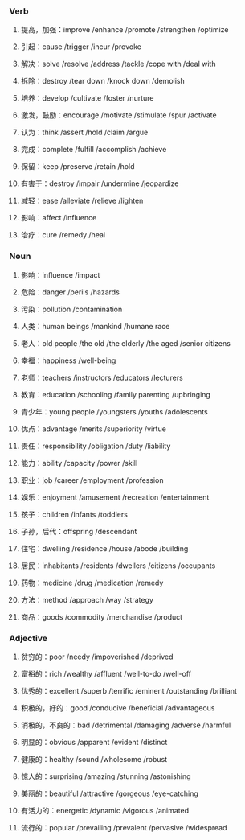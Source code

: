 ### Verb

1. 提高，加强：improve /enhance /promote /strengthen /optimize

2. 引起：cause /trigger /incur /provoke

3. 解决：solve /resolve /address /tackle /cope with /deal with

4. 拆除：destroy /tear down /knock down /demolish

5. 培养：develop /cultivate /foster /nurture

6. 激发，鼓励：encourage /motivate /stimulate /spur /activate

7. 认为：think /assert /hold /claim /argue

8. 完成：complete /fulfill /accomplish /achieve

9. 保留：keep /preserve /retain /hold

10. 有害于：destroy /impair /undermine /jeopardize

11. 减轻：ease /alleviate /relieve /lighten

12. 影响：affect /influence

13. 治疗：cure /remedy /heal


### Noun

1. 影响：influence /impact

2. 危险：danger /perils /hazards

3. 污染：pollution /contamination

4. 人类：human beings /mankind /humane race

5. 老人：old people /the old /the elderly /the aged /senior citizens

6. 幸福：happiness /well-being

7. 老师：teachers /instructors /educators /lecturers

8. 教育：education /schooling /family parenting /upbringing

9. 青少年：young people /youngsters /youths /adolescents

10. 优点：advantage /merits /superiority /virtue

11. 责任：responsibility /obligation /duty /liability

12. 能力：ability /capacity /power /skill

13. 职业：job /career /employment /profession

14. 娱乐：enjoyment /amusement /recreation /entertainment

15. 孩子：children /infants /toddlers

16. 子孙，后代：offspring /descendant

17. 住宅：dwelling /residence /house /abode /building

18. 居民：inhabitants /residents /dwellers /citizens /occupants

19. 药物：medicine /drug /medication /remedy

20. 方法：method /approach /way /strategy

30. 商品：goods /commodity /merchandise /product


### Adjective

1. 贫穷的：poor /needy /impoverished /deprived

2. 富裕的：rich /wealthy /affluent /well-to-do /well-off

3. 优秀的：excellent /superb /terrific /eminent /outstanding /brilliant

4. 积极的，好的：good /conducive /beneficial /advantageous

5. 消极的，不良的：bad /detrimental /damaging /adverse /harmful

6. 明显的：obvious /apparent /evident /distinct

7. 健康的：healthy /sound /wholesome /robust

8. 惊人的：surprising /amazing /stunning /astonishing

9. 美丽的：beautiful /attractive /gorgeous /eye-catching

10. 有活力的：energetic /dynamic /vigorous /animated

11. 流行的：popular /prevailing /prevalent /pervasive /widespread